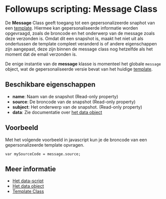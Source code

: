 # Followups scripting: Message Class

De **Message** Class geeft toegang tot een gepersonalizeerde snaphot van een
[template](./followups-scripting-template). Hiermee kan gepersonaliseerde informatie worden
opgevraagd, zoals de broncode en het onderwerp van de message zoals deze verzonden is. Omdat dit
een snapshot is, maakt het niet uit als ondertussen de template compleet veranderd is of andere
eigenschappen zijn aangepast, deze zijn binnen de message class nog hetzelfde als het moment
dat de email verzonden is.

De enige instantie van de **message** klasse is momenteel het globale `message` object, wat
de gepersonaliseerde versie bevat van het huidige [template](./followups-scripting-template).

## Beschikbare eigenschappen

* **name**: Naam van de snapshot (Read-only property)
* **source**: De broncode van de snapshot (Read-only property)
* **subject**: Het onderwerp van de snapshot. (Read-only property)
* **data**: Zie documentatie over [het data object](./followups-scripting-data)

## Voorbeeld

Met het volgende voorbeeld in javascript kun je de broncode van een gepersonalizeerde template opvragen.

    var mySourceCode = message.source;

## Meer informatie

* [Het data-script](./followups-scripting)
* [Het data object](./followups-scripting-data)
* [Template Class](./followups-scripting-template)
